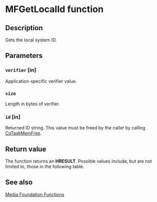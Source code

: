 # MFGetLocalId function

## Description

Gets the local system ID.

## Parameters

### `verifier` [in]

Application-specific verifier value.

### `size`

Length in bytes of verifier.

### `id` [in]

Returned ID string. This value must be freed by the caller by calling [CoTaskMemFree](https://learn.microsoft.com/windows/desktop/api/combaseapi/nf-combaseapi-cotaskmemfree).

## Return value

The function returns an **HRESULT**. Possible values include, but are not limited to, those in the following table.

## See also

[Media Foundation Functions](https://learn.microsoft.com/windows/desktop/medfound/media-foundation-functions)